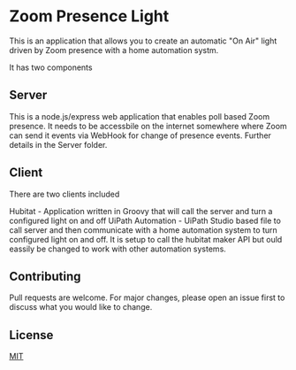 # Zoom Presence Light

This is an application that allows you to create an automatic "On Air" light driven by Zoom presence with a home automation systm.

It has two components

## Server
This is a node.js/express web application that enables poll based Zoom presence. It needs to be accessbile on the internet somewhere where Zoom can send it events via WebHook for change of presence events. Further details in the Server folder.

## Client
There are two clients included

Hubitat - Application written in Groovy that will call the server and turn a configured light on and off
UiPath Automation - UiPath Studio based file to call server and then communicate with a home automation system to turn configured light on and off. It is setup to call the hubitat maker API but ould eassily be changed to work with other automation systems.

## Contributing
Pull requests are welcome. For major changes, please open an issue first to discuss what you would like to change.

## License
[MIT](https://choosealicense.com/licenses/mit/)

